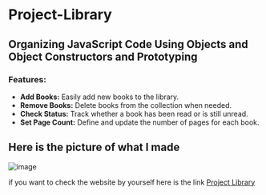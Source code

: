 # Project-Library
## Organizing JavaScript Code Using Objects and Object Constructors and Prototyping
 
### Features:
- **Add Books:** Easily add new books to the library.
- **Remove Books:** Delete books from the collection when needed.
- **Check Status:** Track whether a book has been read or is still unread.
- **Set Page Count:**  Define and update the number of pages for each book.

 ## Here is the picture of what I made

![image](https://github.com/user-attachments/assets/d3a4e818-c6d3-4fd2-8f95-cb5cb62d5d4b)

if you want to check the website by yourself here is the link
[Project Library](https://samamakarim092.github.io/Project-Library/)



